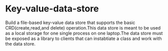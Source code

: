 # Key-value-data-store
Build a file-based key-value data store that supports the basic CRD(create,read,and delete) operation.This data store is meant to be used as a local storage for one single process on one laptop.The data store must be exposed as a library to clients that can instabtiate a class and work with the data store.
